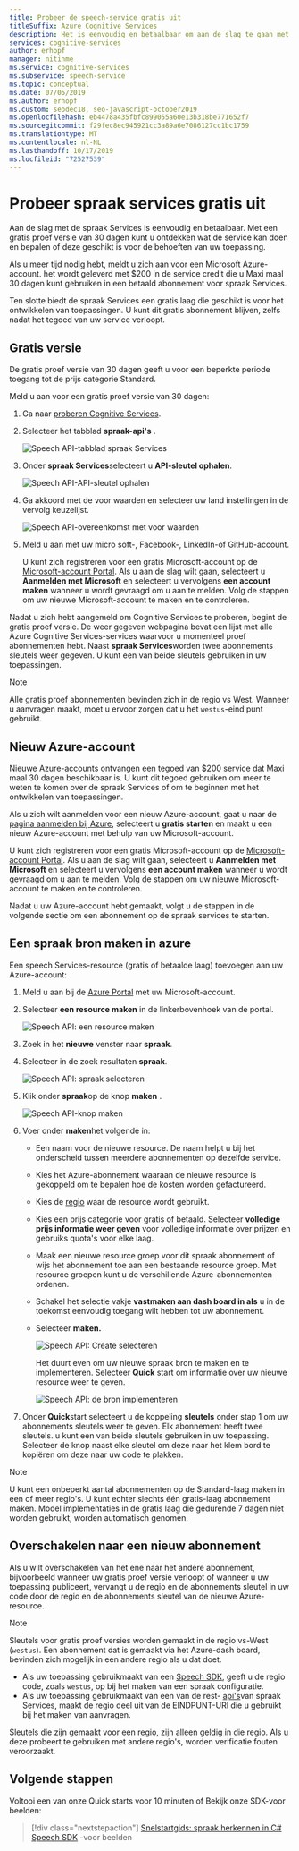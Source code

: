 ```yaml
---
title: Probeer de speech-service gratis uit
titleSuffix: Azure Cognitive Services
description: Het is eenvoudig en betaalbaar om aan de slag te gaan met de speech-service. Met een gratis proef versie van 30 dagen kunt u ontdekken wat de service kan doen en bepalen of deze geschikt is voor de behoeften van uw toepassing.
services: cognitive-services
author: erhopf
manager: nitinme
ms.service: cognitive-services
ms.subservice: speech-service
ms.topic: conceptual
ms.date: 07/05/2019
ms.author: erhopf
ms.custom: seodec18, seo-javascript-october2019
ms.openlocfilehash: eb4478a435fbfc899055a60e13b318be771652f7
ms.sourcegitcommit: f29fec8ec945921cc3a89a6e7086127cc1bc1759
ms.translationtype: MT
ms.contentlocale: nl-NL
ms.lasthandoff: 10/17/2019
ms.locfileid: "72527539"
---
```

# <a name="try-speech-services-for-free"></a>Probeer spraak services gratis uit

Aan de slag met de spraak Services is eenvoudig en betaalbaar. Met een gratis proef versie van 30 dagen kunt u ontdekken wat de service kan doen en bepalen of deze geschikt is voor de behoeften van uw toepassing.

Als u meer tijd nodig hebt, meldt u zich aan voor een Microsoft Azure-account. het wordt geleverd met $200 in de service credit die u Maxi maal 30 dagen kunt gebruiken in een betaald abonnement voor spraak Services.

Ten slotte biedt de spraak Services een gratis laag die geschikt is voor het ontwikkelen van toepassingen. U kunt dit gratis abonnement blijven, zelfs nadat het tegoed van uw service verloopt.

## <a name="free-trial"></a>Gratis versie

De gratis proef versie van 30 dagen geeft u voor een beperkte periode toegang tot de prijs categorie Standard.

Meld u aan voor een gratis proef versie van 30 dagen:

1. Ga naar [proberen Cognitive Services](https://azure.microsoft.com/try/cognitive-services/).

1. Selecteer het tabblad **spraak-api's** .

   ![Speech API-tabblad spraak Services](media/index/cognitive-services-speech-api-tab.png)

1. Onder **spraak Services**selecteert u **API-sleutel ophalen**.

   ![Speech API-API-sleutel ophalen](media/index/speech-api-get-api-key.png)

1. Ga akkoord met de voor waarden en selecteer uw land instellingen in de vervolg keuzelijst.

   ![Speech API-overeenkomst met voor waarden](media/index/speech-api-agree-to-terms.png)

1. Meld u aan met uw micro soft-, Facebook-, LinkedIn-of GitHub-account.

    U kunt zich registreren voor een gratis Microsoft-account op de [Microsoft-account Portal](https://account.microsoft.com/account). Als u aan de slag wilt gaan, selecteert u **Aanmelden met Microsoft** en selecteert u vervolgens **een account maken** wanneer u wordt gevraagd om u aan te melden. Volg de stappen om uw nieuwe Microsoft-account te maken en te controleren.

Nadat u zich hebt aangemeld om Cognitive Services te proberen, begint de gratis proef versie. De weer gegeven webpagina bevat een lijst met alle Azure Cognitive Services-services waarvoor u momenteel proef abonnementen hebt. Naast **spraak Services**worden twee abonnements sleutels weer gegeven. U kunt een van beide sleutels gebruiken in uw toepassingen.

> [!NOTE]
> Alle gratis proef abonnementen bevinden zich in de regio vs West. Wanneer u aanvragen maakt, moet u ervoor zorgen dat u het `westus`-eind punt gebruikt.

## <a name="new-azure-account"></a>Nieuw Azure-account

Nieuwe Azure-accounts ontvangen een tegoed van $200 service dat Maxi maal 30 dagen beschikbaar is. U kunt dit tegoed gebruiken om meer te weten te komen over de spraak Services of om te beginnen met het ontwikkelen van toepassingen.

Als u zich wilt aanmelden voor een nieuw Azure-account, gaat u naar de [pagina aanmelden bij Azure](https://azure.microsoft.com/free/ai/), selecteert u **gratis starten** en maakt u een nieuw Azure-account met behulp van uw Microsoft-account.

U kunt zich registreren voor een gratis Microsoft-account op de [Microsoft-account Portal](https://account.microsoft.com/account). Als u aan de slag wilt gaan, selecteert u **Aanmelden met Microsoft** en selecteert u vervolgens **een account maken** wanneer u wordt gevraagd om u aan te melden. Volg de stappen om uw nieuwe Microsoft-account te maken en te controleren.

Nadat u uw Azure-account hebt gemaakt, volgt u de stappen in de volgende sectie om een abonnement op de spraak services te starten.

## <a name="create-a-speech-resource-in-azure"></a>Een spraak bron maken in azure

Een speech Services-resource (gratis of betaalde laag) toevoegen aan uw Azure-account:

1. Meld u aan bij de [Azure Portal](https://portal.azure.com/) met uw Microsoft-account.

1. Selecteer **een resource maken** in de linkerbovenhoek van de portal.

    ![Speech API: een resource maken](media/index/speech-api-create-resource.png)

1. Zoek in het **nieuwe** venster naar **spraak**.

1. Selecteer in de zoek resultaten **spraak**.

    ![Speech API: spraak selecteren](media/index/speech-api-select-speech.png)

1. Klik onder **spraak**op de knop **maken** .

    ![Speech API-knop maken](media/index/speech-api-create-button.png)

1. Voer onder **maken**het volgende in:

   * Een naam voor de nieuwe resource. De naam helpt u bij het onderscheid tussen meerdere abonnementen op dezelfde service.
   * Kies het Azure-abonnement waaraan de nieuwe resource is gekoppeld om te bepalen hoe de kosten worden gefactureerd.
   * Kies de [regio](regions.md) waar de resource wordt gebruikt.
   * Kies een prijs categorie voor gratis of betaald. Selecteer **volledige prijs informatie weer geven** voor volledige informatie over prijzen en gebruiks quota's voor elke laag.
   * Maak een nieuwe resource groep voor dit spraak abonnement of wijs het abonnement toe aan een bestaande resource groep. Met resource groepen kunt u de verschillende Azure-abonnementen ordenen.
   * Schakel het selectie vakje **vastmaken aan dash board in als** u in de toekomst eenvoudig toegang wilt hebben tot uw abonnement.
   * Selecteer **maken.**

     ![Speech API: Create selecteren](media/index/speech-api-select-create.png)

     Het duurt even om uw nieuwe spraak bron te maken en te implementeren. Selecteer **Quick** start om informatie over uw nieuwe resource weer te geven.

     ![Speech API: de bron implementeren](media/index/speech-api-deploy-resource.png)

1. Onder **Quick**start selecteert u de koppeling **sleutels** onder stap 1 om uw abonnements sleutels weer te geven. Elk abonnement heeft twee sleutels. u kunt een van beide sleutels gebruiken in uw toepassing. Selecteer de knop naast elke sleutel om deze naar het klem bord te kopiëren om deze naar uw code te plakken.

> [!NOTE]
> U kunt een onbeperkt aantal abonnementen op de Standard-laag maken in een of meer regio's. U kunt echter slechts één gratis-laag abonnement maken. Model implementaties in de gratis laag die gedurende 7 dagen niet worden gebruikt, worden automatisch genomen.

## <a name="switch-to-a-new-subscription"></a>Overschakelen naar een nieuw abonnement

Als u wilt overschakelen van het ene naar het andere abonnement, bijvoorbeeld wanneer uw gratis proef versie verloopt of wanneer u uw toepassing publiceert, vervangt u de regio en de abonnements sleutel in uw code door de regio en de abonnements sleutel van de nieuwe Azure-resource.

> [!NOTE]
> Sleutels voor gratis proef versies worden gemaakt in de regio vs-West (`westus`). Een abonnement dat is gemaakt via het Azure-dash board, bevinden zich mogelijk in een andere regio als u dat doet.

* Als uw toepassing gebruikmaakt van een [Speech SDK](speech-sdk.md), geeft u de regio code, zoals `westus`, op bij het maken van een spraak configuratie.
* Als uw toepassing gebruikmaakt van een van de rest- [api's](rest-apis.md)van spraak Services, maakt de regio deel uit van de EINDPUNT-URI die u gebruikt bij het maken van aanvragen.

Sleutels die zijn gemaakt voor een regio, zijn alleen geldig in die regio. Als u deze probeert te gebruiken met andere regio's, worden verificatie fouten veroorzaakt.

## <a name="next-steps"></a>Volgende stappen

Voltooi een van onze Quick starts voor 10 minuten of Bekijk onze SDK-voor beelden:

> [!div class="nextstepaction"]
> [Snelstartgids: spraak herkennen in C# ](quickstart-csharp-dotnet-windows.md) 
> [Speech SDK](speech-sdk.md#get-the-samples) -voor beelden

